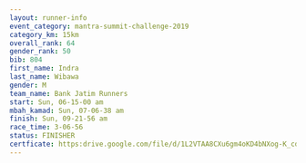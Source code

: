 ```yaml
---
layout: runner-info 
event_category: mantra-summit-challenge-2019 
category_km: 15km 
overall_rank: 64
gender_rank: 50
bib: 804
first_name: Indra
last_name: Wibawa
gender: M
team_name: Bank Jatim Runners
start: Sun, 06-15-00 am
mbah_kamad: Sun, 07-06-38 am
finish: Sun, 09-21-56 am
race_time: 3-06-56
status: FINISHER
certficate: https:drive.google.com/file/d/1L2VTAA8CXu6gm4oKD4bNXog-K_cd6TZj/view?usp=sharing
---
```

